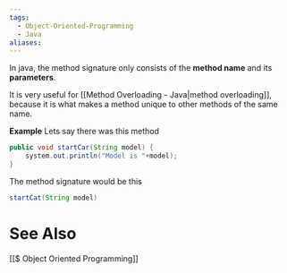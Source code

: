 ```yaml
---
tags:
  - Object-Oriented-Programming
  - Java
aliases:
---
```

In java, the method signature only consists of the **method name** and its **parameters**.

It is very useful for [[Method Overloading - Java|method overloading]], because it is what makes a method unique to other methods of the same name.

**Example**
Lets say there was this method
```java showlinenumbers
public void startCar(String model) {
	system.out.println("Model is "+model);
}
```

The method signature would be this
```java showlinenumbers {1}
startCat(String model)
```

# See Also
[[$ Object Oriented Programming]]
